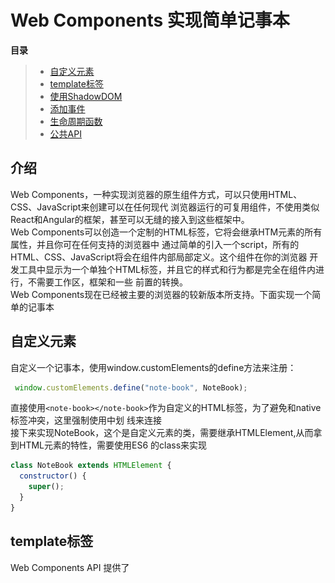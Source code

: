 # Web Components 实现简单记事本
**目录**
> * [自定义元素](#自定义元素)
> * [template标签](#template标签)
> * [使用ShadowDOM](#使用ShadowDOM)
> * [添加事件](#添加事件)
> * [生命周期函数](#生命周期函数)
> * [公共API](#公共API)

## 介绍
Web Components，一种实现浏览器的原生组件方式，可以只使用HTML、CSS、JavaScript来创建可以在任何现代
浏览器运行的可复用组件，不使用类似React和Angular的框架，甚至可以无缝的接入到这些框架中。<br>
Web Components可以创造一个定制的HTML标签，它将会继承HTM元素的所有属性，并且你可在任何支持的浏览器中
通过简单的引入一个script，所有的HTML、CSS、JavaScript将会在组件内部局部定义。这个组件在你的浏览器
开发工具中显示为一个单独个HTML标签，并且它的样式和行为都是完全在组件内进行，不需要工作区，框架和一些
前置的转换。<br>
Web Components现在已经被主要的浏览器的较新版本所支持。下面实现一个简单的记事本<br>

## 自定义元素
自定义一个记事本，使用window.customElements的define方法来注册：
```js
 window.customElements.define("note-book", NoteBook);
```
直接使用`<note-book></note-book>`作为自定义的HTML标签，为了避免和native标签冲突，这里强制使用中划
线来连接<br>
接下来实现NoteBook，这个是自定义元素的类，需要继承HTMLElement,从而拿到HTML元素的特性，需要使用ES6
的class来实现
```js
class NoteBook extends HTMLElement {
  constructor() {
    super();
  }
}
```

## template标签
Web Components API 提供了<template>标签，可以在它里面使用 HTML 定义 DOM
```html
<template id="noteBookTemplate">
      <style>
        .button-wrapper {
          float: right;
          margin-top: 10px;
        }
        .note {
          border: 1px solid #ccc;
          padding: 10px;
        }
        .wrapper {
          width:800px;
          margin: 0 auto;
        }
      </style>
      <div class="wrapper">
      <div class="note">
        <p class="date" />
        <div class="content"></div>
      </div>
      <div class="button-wrapper">
        <button class="clear">清空</button>
        <button class="save">保存</button>
      </div>
      </div>
    </template>
```
使用note-book,传入参数date和content
```html
<note-book date="2020.9.22" content="成功的路上从来不拥挤，今天你进步了吗？"></note-book>
```
然后修改NoteBook类，获取<template>节点以后，克隆它的所有子元素,并把note-book上的参数值传进去
```js
 class NoteBook extends HTMLElement {
        //当时一个元素被创建时（好比document.createElement）将会调用构造函数
        constructor() {
          super();

          var template = document.getElementById("noteBookTemplate");
          var dom = template.content.cloneNode(true);

          dom.querySelector(".date").innerText = this.getAttribute("date");

          dom.querySelector(".content").innerText = this.getAttribute(
            "content"
          );
          
          //this表示自定义元素实例
          this.appendChild(dom);
        }
      }
```
现在效果如下图：<br>
![](image/note-book.png)<br>
浏览器查看dom结构如下,可以看到直接使用了自定义标签note-book：<br>
![](image/note-book-dom.png)

## 使用ShadowDOM
有时候不希望用户能够看到note-book的内部代码，Web Component 允许内部代码隐藏起来，这叫做
 Shadow DOM，即这部分 DOM 默认与外部 DOM 隔离，内部任何代码都无法影响外部。<br>
自定义元素的this.attachShadow()方法开启 Shadow DOM,修改NoteBook类：
```js
class NoteBook extends HTMLElement {
  //当时一个元素被创建时（好比document.createElement）将会调用构造函数
  constructor() {
    super();

    //自定义元素的this.attachShadow()方法开启 Shadow DOM,隐藏Web Component内部代码
    var shadow = this.attachShadow({ mode: "closed" });

    var template = document.getElementById("noteBookTemplate");
    var dom = template.content.cloneNode(true);

    dom.querySelector(".date").innerText = this.getAttribute("date");

    dom.querySelector(".content").innerText = this.getAttribute(
      "content"
    );

    shadow.appendChild(dom);
    
    console.log('note-book元素被初始化')
  }
}
```
查看dom结构，可以看到此时note-book内部代码已经被隐藏了<br>
![](image/not-book-dom2.png)

## 添加事件
在NoteBook类加入如下代码，增加保存记事本方法:
```js
dom.querySelector('.save').addEventListener('click',()=>{
  alert('保存成功')
})
```

## 生命周期函数
这里说几个常用的生命周期函数：
> * constructor: 自定义元素初始化时执行
> * connectedCallback：自定义元素被插入DOM树的时候将会触发，所有的属性和子元素都已经可用
> * attributeChangedCallback:自定义元素属性改变时触发该函数
> * disconnectCallback：自定义元素从DOM中移除的时候触发<br>
在NoteBook类加入如下代码如下,测试生命周期函数
```js
//当这个元素被插入DOM树的时候将会触发这个方法，所有的属性和子元素都已经可用
connectedCallback() {
  console.log("note-book元素被插入");
}

//当元素从DOM中移除的时候将会调用它
disconnectCallback() {
  console.log("note-book元素被移除");
}

static get observedAttributes() {
  return ["date", "content"];
}

//当属性改变时就会调用这个函数，前提是被改变的属性在observedAttributes数组中。
//这个方法调用时参数分别为被改变的属性，旧值和新值。
attributeChangedCallback(attr, oldVal, newVal) {
  console.log(attr,'属性被改变','原来的值',oldVal,'现在的值',newVal)
}
```
控制台打印如下：<br>
![](image/console.png)<br>
可以看出生命周期函数执行的顺序是`constructor -> attributeChangedCallback -> connectedCallback`
> 思考一下：attributeChangedCallback为什么会在connectedCallback之前被调用呢？<br>
> 这是因为当组件被插入DOM时，自定义上的属性需要可以被访问了，因此attributeChangedCallback要在connectedCallback之前执行<br>

现在在自定义元素外部增加一个改变背景的按钮，通过attributeChangedCallback方法检测自定义元素的属性变化，
从而改变自定义元素内的背景<br>
* 增加一个改变背景的Button
```html
 <button class="change">改变背景</button>
```
* 为button添加click方法，改变自定义元素的属性：
```js
//通过外部按钮改变自定义元素里的背景颜色，会自动调用自定义元素的attributeChangedCallback方法
var changeBtn = document.querySelector('.change')
changeBtn.onclick = function(){
  var noteBook = document.getElementsByTagName('note-book')[0]
  noteBook.setAttribute('background', 'red')
}
```
* 改变自定义组件的attributeChangedCallback方法，监听background属性改变，改变记事本的背景色
```js
attributeChangedCallback(attr, oldVal, newVal) {
  console.log(attr,'属性被改变','原来的值',oldVal,'现在的值',newVal)
  switch (attr) {
    case "background":
      this.shadowRoot.querySelector(".wrapper").style.background = newVal
      break;
  }
  }
```
现在界面如下：<br>
![](image/page.png)
点击改变背景按钮，可以看到记事本背景变成红色<br>
![](image/page2.png)<br>
控制台打印出了attributeChangedCallback里监听到的被改变的属性<br>
![](image/page3.png)

## 公共API
除了生命周期方法，还可以定义可以从外部调用的方法，称为自定义组件的公共API
* 首先在自定义组件中定义一个读取记事本内容的方法：
```js
readContent() {
  alert( this.shadowRoot.querySelector(".content").innerText)
}
```
* 在自定义组件外部添加一个读取内容的按钮：
```html
 <button class="read">读取内容</button>
```
* 为按钮添加点击事件，调用自定义组件的readContent方法：
```js
//调用自定义组件的公共API
  var readBtn = document.querySelector('.read')
  readBtn.onclick = function(){
    noteBook.readContent(); //调用读取内容方法
}
```
在点击读取内容的按钮时，会弹出读取内容的对话框：<br>
![](image/alert.png)<br>

🌰 [点击这里查看本文完整demo](demo/index.html),如果对你有帮助，请帮我点亮一个小星星✨<br>
📚 此文章系笔者原创，转载请注明来源<br>
🌺 参考文章：
>* [Web Component可以取代你的前端框架吗？](https://zhuanlan.zhihu.com/p/64619005)
>* [Web Components](https://developer.mozilla.org/zh-CN/docs/Web/Web_Components)

